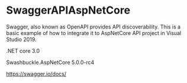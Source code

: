 # SwaggerAPIAspNetCore
Swagger, also known as OpenAPI provides API discoverability. This is a basic example of how to integrate it to AspNetCore API project in Visual Studio 2019.

.NET core 3.0

Swashbuckle.AspNetCore 5.0.0-rc4

https://swagger.io/docs/
